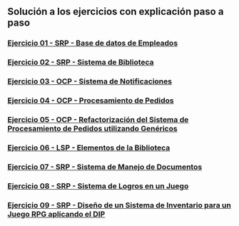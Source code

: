 ## Solución a los ejercicios con explicación paso a paso

### [Ejercicio 01 - SRP - Base de datos de Empleados](ej01_SOLID_SRP.md)

### [Ejercicio 02 - SRP - Sistema de Biblioteca](ej02_SOLID_SRP.md)

### [Ejercicio 03 - OCP - Sistema de Notificaciones](ej03_SOLID_OCP.md)

### [Ejercicio 04 - OCP - Procesamiento de Pedidos](ej04_SOLID_OCP.md)

### [Ejercicio 05 - OCP - Refactorización del Sistema de Procesamiento de Pedidos utilizando Genéricos](ej05_SOLID_OCP_Genericos.md)

### [Ejercicio 06 - LSP - Elementos de la Biblioteca](ej06_SOLID_LSP_ISP.md)

### [Ejercicio 07 - SRP - Sistema de Manejo de Documentos](ej07_SOLID_ISP.md)

### [Ejercicio 08 - SRP - Sistema de Logros en un Juego](ej08_SOLID_DIP.md)

### [Ejercicio 09 - SRP - Diseño de un Sistema de Inventario para un Juego RPG aplicando el DIP](ej09_SOLID_DIP.md)

